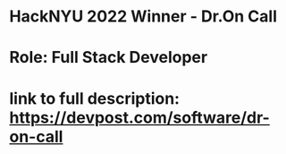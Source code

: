 # HackNYU 2022 Winner - Dr.On Call
# Role: Full Stack Developer
# link to full description: https://devpost.com/software/dr-on-call
